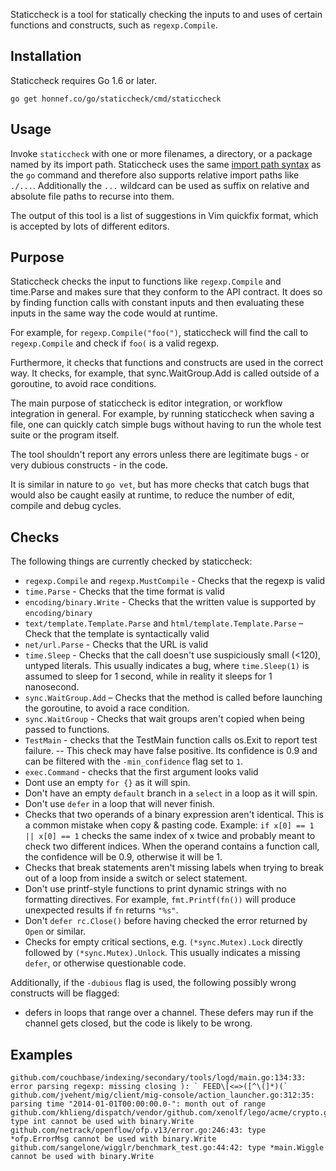 Staticcheck is a tool for statically checking the inputs to and uses
of certain functions and constructs, such as `regexp.Compile`.


## Installation

Staticcheck requires Go 1.6 or later.

    go get honnef.co/go/staticcheck/cmd/staticcheck

## Usage

Invoke `staticcheck` with one or more filenames, a directory, or a package named
by its import path. Staticcheck uses the same
[import path syntax](https://golang.org/cmd/go/#hdr-Import_path_syntax) as
the `go` command and therefore
also supports relative import paths like `./...`. Additionally the `...`
wildcard can be used as suffix on relative and absolute file paths to recurse
into them.

The output of this tool is a list of suggestions in Vim quickfix format,
which is accepted by lots of different editors.

## Purpose

Staticcheck checks the input to functions like `regexp.Compile` and
time.Parse and makes sure that they conform to the API contract. It
does so by finding function calls with constant inputs and then
evaluating these inputs in the same way the code would at runtime.

For example, for `regexp.Compile("foo(")`, staticcheck will find the
call to `regexp.Compile` and check if `foo(` is a valid regexp.

Furthermore, it checks that functions and constructs are used in the
correct way. It checks, for example, that sync.WaitGroup.Add is called
outside of a goroutine, to avoid race conditions.

The main purpose of staticcheck is editor integration, or workflow
integration in general. For example, by running staticcheck when
saving a file, one can quickly catch simple bugs without having to run
the whole test suite or the program itself.

The tool shouldn't report any errors unless there are legitimate
bugs - or very dubious constructs - in the code.

It is similar in nature to `go vet`, but has more checks that catch
bugs that would also be caught easily at runtime, to reduce the number
of edit, compile and debug cycles.

## Checks

The following things are currently checked by staticcheck:

- `regexp.Compile` and `regexp.MustCompile` - Checks that the regexp
  is valid
- `time.Parse` - Checks that the time format is valid
- `encoding/binary.Write` - Checks that the written value is supported
  by `encoding/binary`
- `text/template.Template.Parse` and `html/template.Template.Parse` –
  Check that the template is syntactically valid
- `net/url.Parse` - Checks that the URL is valid
- `time.Sleep` - Checks that the call doesn't use suspiciously small
  (<120), untyped literals. This usually indicates a bug, where
  `time.Sleep(1)` is assumed to sleep for 1 second, while in reality
  it sleeps for 1 nanosecond.
- `sync.WaitGroup.Add` – Checks that the method is called before
  launching the goroutine, to avoid a race condition.
- `sync.WaitGroup` - Checks that wait groups aren't copied when being
  passed to functions.
- `TestMain` - checks that the TestMain function calls os.Exit to
  report test failure. -- This check may have false positive. Its
  confidence is 0.9 and can be filtered with the `-min_confidence`
  flag set to `1`.
- `exec.Command` - checks that the first argument looks valid
- Dont use an empty `for {}` as it will spin.
- Don't have an empty `default` branch in a `select` in a loop as it
  will spin.
- Don't use `defer` in a loop that will never finish.
- Checks that two operands of a binary expression aren't identical.
  This is a common mistake when copy & pasting code. Example: `if x[0]
  == 1 || x[0] == 1` checks the same index of x twice and probably
  meant to check two different indices. When the operand contains a
  function call, the confidence will be 0.9, otherwise it will be 1.
- Checks that break statements aren't missing labels when trying to
  break out of a loop from inside a switch or select statement.
- Don't use printf-style functions to print dynamic strings with no
  formatting directives. For example, `fmt.Printf(fn())` will produce
  unexpected results if `fn` returns `"%s"`.
- Don't `defer rc.Close()` before having checked the error returned by
  `Open` or similar.
- Checks for empty critical sections, e.g. `(*sync.Mutex).Lock`
  directly followed by `(*sync.Mutex).Unlock`. This usually indicates
  a missing `defer`, or otherwise questionable code.

Additionally, if the `-dubious` flag is used, the following possibly
wrong constructs will be flagged:

- defers in loops that range over a channel. These defers may run if
  the channel gets closed, but the code is likely to be wrong.

## Examples

```
github.com/couchbase/indexing/secondary/tools/logd/main.go:134:33: error parsing regexp: missing closing ): ` FEED\[<=>([^\(]*)(`
github.com/jvehent/mig/client/mig-console/action_launcher.go:312:35: parsing time "2014-01-01T00:00:00.0-": month out of range
github.com/khlieng/dispatch/vendor/github.com/xenolf/lego/acme/crypto.go:165:42: type int cannot be used with binary.Write
github.com/netrack/openflow/ofp.v13/error.go:246:43: type *ofp.ErrorMsg cannot be used with binary.Write
github.com/sangelone/wigglr/benchmark_test.go:44:42: type *main.Wiggle cannot be used with binary.Write
```
